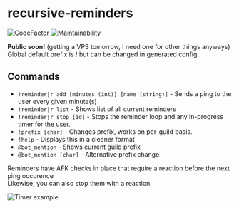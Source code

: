 # recursive-reminders

[![CodeFactor](https://www.codefactor.io/repository/github/3zachm/recursive-reminders/badge)](https://www.codefactor.io/repository/github/3zachm/recursive-reminders) [![Maintainability](https://api.codeclimate.com/v1/badges/047a379134cb872d9743/maintainability)](https://codeclimate.com/github/3zachm/recursive-reminders/maintainability)

**Public soon!** (getting a VPS tomorrow, I need one for other things anyways)\
Global default prefix is ! but can be changed in generated config.

## Commands

- ``!reminder|r add [minutes (int)] [name (string)]`` - Sends a ping to the user every given minute(s)
- ``!reminder|r list`` - Shows list of all current reminders
- ``!reminder|r stop [id]`` - Stops the reminder loop and any in-progress timer for the user.
- ``!prefix [char]`` - Changes prefix, works on per-guild basis.
- ``!help`` - Displays this in a cleaner format
- ``@bot_mention`` - Shows current guild prefix
- ``@bot_mention [char]`` - Alternative prefix change

Reminders have AFK checks in place that require a reaction before the next ping occurence\
Likewise, you can also stop them with a reaction.

![Timer example](https://i.imgur.com/vLQk9oQ.png)
